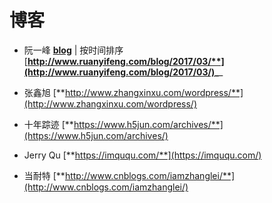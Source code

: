 # 博客

- 阮一峰 [**blog**](http://www.ruanyifeng.com/blog/archives.html) | 按时间排序 [**http://www.ruanyifeng.com/blog/2017/03/**](http://www.ruanyifeng.com/blog/2017/03/)_**_

- 张鑫旭 [**http://www.zhangxinxu.com/wordpress/**](http://www.zhangxinxu.com/wordpress/)

- 十年踪迹 [**https://www.h5jun.com/archives/**](https://www.h5jun.com/archives/)

- Jerry Qu [**https://imququ.com/**](https://imququ.com/)

- 当耐特 [**http://www.cnblogs.com/iamzhanglei/**](http://www.cnblogs.com/iamzhanglei/)

